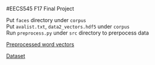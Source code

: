 #EECS545 F17 Final Project

Put `faces` directory under `corpus`  
Put `avalist.txt`, `data2_vectors.hdf5` under `corpus`  
Run `preprocess.py` under `src` directory to prerpocess data  

[Preprocessed word vectors](https://drive.google.com/drive/folders/1E527cqnOZVZd-fb2GDEG7gnxkDaWk6Pv?usp=sharing)

[Dataset](https://drive.google.com/drive/folders/0BwJmB7alR-AvMHEtczZZN0EtdzQ)